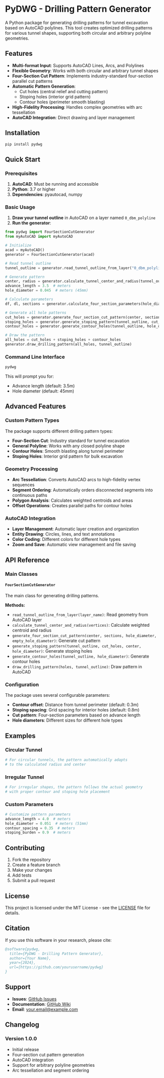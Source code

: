 # PyDWG - Drilling Pattern Generator

A Python package for generating drilling patterns for tunnel excavation based on AutoCAD polylines. This tool creates optimized drilling patterns for various tunnel shapes, supporting both circular and arbitrary polyline geometries.

## Features

- **Multi-format Input**: Supports AutoCAD Lines, Arcs, and Polylines
- **Flexible Geometry**: Works with both circular and arbitrary tunnel shapes
- **Four-Section Cut Pattern**: Implements industry-standard four-section parallel cut patterns
- **Automatic Pattern Generation**: 
  - Cut holes (central relief and cutting pattern)
  - Stoping holes (interior grid pattern)
  - Contour holes (perimeter smooth blasting)
- **High-Fidelity Processing**: Handles complex geometries with arc tessellation
- **AutoCAD Integration**: Direct drawing and layer management

## Installation

```bash
pip install pydwg
```

## Quick Start

### Prerequisites

1. **AutoCAD**: Must be running and accessible
2. **Python**: 3.7 or higher
3. **Dependencies**: pyautocad, numpy

### Basic Usage

1. **Draw your tunnel outline** in AutoCAD on a layer named `0_dbm_polyline`
2. **Run the generator**:

```python
from pydwg import FourSectionCutGenerator
from myAutoCAD import myAutoCAD

# Initialize
acad = myAutoCAD()
generator = FourSectionCutGenerator(acad)

# Read tunnel outline
tunnel_outline = generator.read_tunnel_outline_from_layer("0_dbm_polyline")

# Generate pattern
center, radius = generator.calculate_tunnel_center_and_radius(tunnel_outline)
advance_length = 3.5  # meters
hole_diameter = 0.045  # meters (45mm)

# Calculate parameters
df, dl, sections = generator.calculate_four_section_parameters(hole_diameter, advance_length)

# Generate all hole patterns
cut_holes = generator.generate_four_section_cut_pattern(center, sections, hole_diameter, dl)
stoping_holes = generator.generate_stoping_pattern(tunnel_outline, cut_holes, center, hole_diameter)
contour_holes = generator.generate_contour_holes(tunnel_outline, hole_diameter)

# Draw the pattern
all_holes = cut_holes + stoping_holes + contour_holes
generator.draw_drilling_pattern(all_holes, tunnel_outline)
```

### Command Line Interface

```bash
pydwg
```

This will prompt you for:
- Advance length (default: 3.5m)
- Hole diameter (default: 45mm)

## Advanced Features

### Custom Pattern Types

The package supports different drilling pattern types:

- **Four-Section Cut**: Industry standard for tunnel excavation
- **General Polyline**: Works with any closed polyline shape
- **Contour Holes**: Smooth blasting along tunnel perimeter
- **Stoping Holes**: Interior grid pattern for bulk excavation

### Geometry Processing

- **Arc Tessellation**: Converts AutoCAD arcs to high-fidelity vertex sequences
- **Segment Ordering**: Automatically orders disconnected segments into continuous paths
- **Polygon Analysis**: Calculates weighted centroids and areas
- **Offset Operations**: Creates parallel paths for contour holes

### AutoCAD Integration

- **Layer Management**: Automatic layer creation and organization
- **Entity Drawing**: Circles, lines, and text annotations
- **Color Coding**: Different colors for different hole types
- **Zoom and Save**: Automatic view management and file saving

## API Reference

### Main Classes

#### `FourSectionCutGenerator`

The main class for generating drilling patterns.

**Methods:**
- `read_tunnel_outline_from_layer(layer_name)`: Read geometry from AutoCAD layer
- `calculate_tunnel_center_and_radius(vertices)`: Calculate weighted centroid and radius
- `generate_four_section_cut_pattern(center, sections, hole_diameter, empty_hole_diameter)`: Generate cut pattern
- `generate_stoping_pattern(tunnel_outline, cut_holes, center, hole_diameter)`: Generate stoping holes
- `generate_contour_holes(tunnel_outline, hole_diameter)`: Generate contour holes
- `draw_drilling_pattern(holes, tunnel_outline)`: Draw pattern in AutoCAD

### Configuration

The package uses several configurable parameters:

- **Contour offset**: Distance from tunnel perimeter (default: 0.3m)
- **Stoping spacing**: Grid spacing for interior holes (default: 0.8m)
- **Cut pattern**: Four-section parameters based on advance length
- **Hole diameters**: Different sizes for different hole types

## Examples

### Circular Tunnel

```python
# For circular tunnels, the pattern automatically adapts
# to the calculated radius and center
```

### Irregular Tunnel

```python
# For irregular shapes, the pattern follows the actual geometry
# with proper contour and stoping hole placement
```

### Custom Parameters

```python
# Customize pattern parameters
advance_length = 4.0  # meters
hole_diameter = 0.051  # meters (51mm)
contour_spacing = 0.35  # meters
stoping_burden = 0.9  # meters
```

## Contributing

1. Fork the repository
2. Create a feature branch
3. Make your changes
4. Add tests
5. Submit a pull request

## License

This project is licensed under the MIT License - see the [LICENSE](LICENSE) file for details.

## Citation

If you use this software in your research, please cite:

```bibtex
@software{pydwg,
  title={PyDWG - Drilling Pattern Generator},
  author={Your Name},
  year={2024},
  url={https://github.com/yourusername/pydwg}
}
```

## Support

- **Issues**: [GitHub Issues](https://github.com/yourusername/pydwg/issues)
- **Documentation**: [GitHub Wiki](https://github.com/yourusername/pydwg/wiki)
- **Email**: your.email@example.com

## Changelog

### Version 1.0.0
- Initial release
- Four-section cut pattern generation
- AutoCAD integration
- Support for arbitrary polyline geometries
- Arc tessellation and segment ordering 